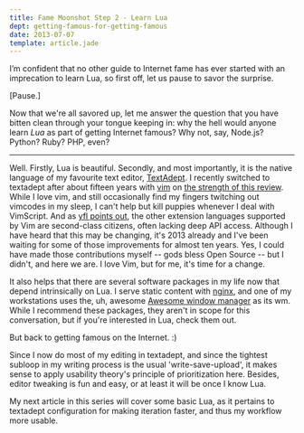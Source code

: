 ```yaml
---
title: Fame Moonshot Step 2 - Learn Lua
dept: getting-famous-for-getting-famous
date: 2013-07-07
template: article.jade
---
```


I&rsquo;m confident that no other guide to Internet fame has ever started with an imprecation to learn Lua, so first off, let us pause to savor the surprise.

[Pause.]

Now that we're all savored up, let me answer the question that you have bitten clean through your tongue keeping in: why the hell would anyone learn *Lua* as part of getting Internet famous? Why not, say, Node.js? Python? Ruby? PHP, even?

<hr/>

Well. Firstly, Lua is beautiful. Secondly, and most importantly, it is the native language of my favourite text editor, [TextAdept](http://foicica.com/textadept/). I recently switched to textadept after about fifteen years with [vim](http://vim.org) on [the strength of this review](http://yfl.bahmanm.com/Members/ttmrichter/software-reviews/textadept-review). While I love vim, and still occasionally find my fingers twitching out vimcodes in my sleep, I can't help but kill puppies whenever I deal with VimScript. And as [yfl points out](http://yfl.bahmanm.com/Members/ttmrichter/software-reviews/textadept-review), the other extension languages supported by Vim are second-class citizens, often lacking deep API access. Although I have heard that this may be changing, it's 2013 already and I've been waiting for some of those improvements for almost ten years. Yes, I could have made those contributions myself -- gods bless Open Source -- but I didn't, and here we are. I love Vim, but for me, it's time for a change.

It also helps that there are several software packages in my life now that depend intrinsically on Lua. I serve static content with [nginx](http://nginx.org/), and one of my workstations uses the, uh, awesome [Awesome window manager](http://awesome.naquadah.org/) as its wm. While I recommend these packages, they aren't in scope for this conversation, but if you're interested in Lua, check them out.

But back to getting famous on the Internet. :)

Since I now do most of my editing in textadept, and since the tightest subloop in my writing process is the usual 'write-save-upload', it makes sense to apply usability theory's principle of prioritization here. Besides, editor tweaking is fun and easy, or at least it will be once I know Lua.

My next article in this series will cover some basic Lua, as it pertains to textadept configuration for making iteration faster, and thus my workflow more usable.










